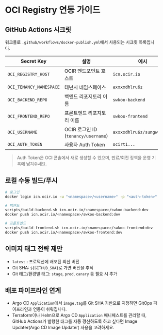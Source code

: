 # OCI Registry 연동 가이드

## GitHub Actions 시크릿
워크플로 `.github/workflows/docker-publish.yml`에서 사용되는 시크릿 목록입니다.

| Secret Key | 설명 | 예시 |
| --- | --- | --- |
| `OCI_REGISTRY_HOST` | OCIR 엔드포인트 호스트 | `icn.ocir.io` |
| `OCI_TENANCY_NAMESPACE` | 테넌시 네임스페이스 | `axxxxdhlru6z` |
| `OCI_BACKEND_REPO` | 백엔드 리포지토리 이름 | `swkoo-backend` |
| `OCI_FRONTEND_REPO` | 프론트엔드 리포지토리 이름 | `swkoo-frontend` |
| `OCI_USERNAME` | OCIR 로그인 ID (`tenancy/username`) | `axxxxdhlru6z/sungwoo.koo` |
| `OCI_AUTH_TOKEN` | 사용자 Auth Token | `ocirt1...` |

> Auth Token은 OCI 콘솔에서 새로 생성할 수 있으며, 만료/회전 정책을 운영 기록에 남겨주세요.

## 로컬 수동 빌드/푸시
```bash
# 로그인
docker login icn.ocir.io -u "<namespace>/<username>" -p "<auth-token>"

# 백엔드
scripts/build-backend.sh icn.ocir.io/<namespace>/swkoo-backend:dev
docker push icn.ocir.io/<namespace>/swkoo-backend:dev

# 프론트엔드
scripts/build-frontend.sh icn.ocir.io/<namespace>/swkoo-frontend:dev
docker push icn.ocir.io/<namespace>/swkoo-frontend:dev
```

## 이미지 태그 전략 제안
- `latest` : 프로덕션에 배포된 최신 버전
- Git SHA: `${GITHUB_SHA}`로 가변 버전을 추적
- Git 태그/환경별 태그: `stage`, `prod`, `canary` 등 필요 시 추가

## 배포 파이프라인 연계
- Argo CD `Application`에서 `image.tag`를 Git SHA 기반으로 지정하면 GitOps 파이프라인과 연동이 쉬워집니다.
- Terraform이나 Helm으로 Argo CD `Application` 매니페스트를 관리할 때, GitHub Actions가 발행한 태그를 자동 갱신하도록 하고 싶다면 Image Updater(Argo CD Image Updater) 사용을 고려하세요.

